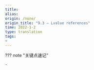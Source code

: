 ```yaml
---
title: 
alias: 
origin: /none/
origin_title: "9.3 — Lvalue references"
time: 2022-1-2
type: translation
tags:
- 
---
```


??? note "关键点速记"
	
	- 